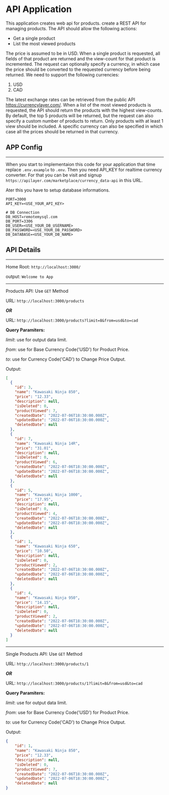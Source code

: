 # API Application

This application creates web api for products. create a REST API for managing products. The API should allow the
following actions:

* Get a single product
* List the most viewed products

The price is assumed to be in USD. When a single product is requested, all fields of that product are returned and the view-count for
that product is incremented. The request can optionally specify a currency, in which case the
price should be converted to the requested currency before being returned. We need to support
the following currencies:

1. USD
2. CAD

The latest exchange rates can be retrieved from the public API <https://currencylayer.com/>.
When a list of the most viewed products is requested, the API should return the products with
the highest view-counts. By default, the top 5 products will be returned, but the request can also
specify a custom number of products to return. Only products with at least 1 view should be
included. A specific currency can also be specified in which case all the prices should be
returned in that currency.

## APP Config

-----

When you start to implementaion this code for your application that time replace `.env.example` to `.env`. Then you need API_KEY for realtime currency converter. For that you can be visit and signup `https://apilayer.com/marketplace/currency_data-api` in this URL.

Ater this you have to setup database informations.

```env
PORT=3000
API_KEY=<USE_YOUR_API_KEY>

# DB Connection
DB_HOST=remotemysql.com
DB_PORT=3306
DB_USER=<USE_YOUR_DB_USERNAME>
DB_PASSWORD=<USE_YOUR_DB_PASSWORD>
DB_DATABASE=<USE_YOUR_DB_NAME>
```

## API Details

-----
Home Root: ``` http://localhost:3000/ ```

output: ``` Welcome to App ```

-----
Products API:  Use `GET` Method

URL: `http://localhost:3000/products`

***OR***

URL: `http://localhost:3000/products?limit=8&from=usd&to=cad`

**Query Paramiters:**

*limit*: use for output data limit.

*from*: use for Base Currency Code('USD') for Product Price.

*to*: use for Currency Code('CAD') to Change Price Output.

Output:

```json
[
  {
    "id": 3,
    "name": "Kawasaki Ninja 850",
    "price": "12.33",
    "description": null,
    "isDeleted": 0,
    "productViewed": 7,
    "createdDate": "2022-07-06T18:30:00.000Z",
    "updatedDate": "2022-07-06T18:30:00.000Z",
    "deletedDate": null
  },
  {
    "id": 7,
    "name": "Kawasaki Ninja 14R",
    "price": "31.01",
    "description": null,
    "isDeleted": 0,
    "productViewed": 6,
    "createdDate": "2022-07-06T18:30:00.000Z",
    "updatedDate": "2022-07-06T18:30:00.000Z",
    "deletedDate": null
  },
  {
    "id": 5,
    "name": "Kawasaki Ninja 1000",
    "price": "17.95",
    "description": null,
    "isDeleted": 0,
    "productViewed": 4,
    "createdDate": "2022-07-06T18:30:00.000Z",
    "updatedDate": "2022-07-06T18:30:00.000Z",
    "deletedDate": null
  },
  {
    "id": 1,
    "name": "Kawasaki Ninja 650",
    "price": "10.50",
    "description": null,
    "isDeleted": 0,
    "productViewed": 2,
    "createdDate": "2022-07-06T18:30:00.000Z",
    "updatedDate": "2022-07-06T18:30:00.000Z",
    "deletedDate": null
  },
  {
    "id": 4,
    "name": "Kawasaki Ninja 950",
    "price": "14.15",
    "description": null,
    "isDeleted": 0,
    "productViewed": 2,
    "createdDate": "2022-07-06T18:30:00.000Z",
    "updatedDate": "2022-07-06T18:30:00.000Z",
    "deletedDate": null
  }
]
```

-----
Single Products API:  Use `GET` Method

URL: `http://localhost:3000/products/1`

***OR***

URL: `http://localhost:3000/products/1?limit=8&from=usd&to=cad`

**Query Paramiters:**

*limit*: use for output data limit.

*from*: use for Base Currency Code('USD') for Product Price.

*to*: use for Currency Code('CAD') to Change Price Output.

Output:

```json
{
    "id": 1,
    "name": "Kawasaki Ninja 850",
    "price": "12.33",
    "description": null,
    "isDeleted": 0,
    "productViewed": 7,
    "createdDate": "2022-07-06T18:30:00.000Z",
    "updatedDate": "2022-07-06T18:30:00.000Z",
    "deletedDate": null
}
```

